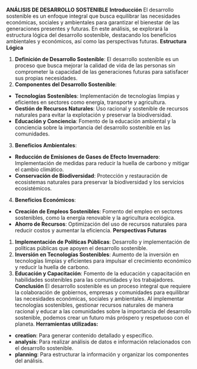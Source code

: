 **ANÁLISIS DE DESARROLLO SOSTENIBLE**
**Introducción**
El desarrollo sostenible es un enfoque integral que busca equilibrar las necesidades económicas, sociales y ambientales para garantizar el bienestar de las generaciones presentes y futuras. En este análisis, se explorará la estructura lógica del desarrollo sostenible, destacando los beneficios ambientales y económicos, así como las perspectivas futuras.
**Estructura Lógica**
1. **Definición de Desarrollo Sostenible**: El desarrollo sostenible es un proceso que busca mejorar la calidad de vida de las personas sin comprometer la capacidad de las generaciones futuras para satisfacer sus propias necesidades.
2. **Componentes del Desarrollo Sostenible**:
 * **Tecnologías Sostenibles**: Implementación de tecnologías limpias y eficientes en sectores como energía, transporte y agricultura.
 * **Gestión de Recursos Naturales**: Uso racional y sostenible de recursos naturales para evitar la explotación y preservar la biodiversidad.
 * **Educación y Conciencia**: Fomento de la educación ambiental y la conciencia sobre la importancia del desarrollo sostenible en las comunidades.
3. **Beneficios Ambientales**:
 * **Reducción de Emisiones de Gases de Efecto Invernadero**: Implementación de medidas para reducir la huella de carbono y mitigar el cambio climático.
 * **Conservación de Biodiversidad**: Protección y restauración de ecosistemas naturales para preservar la biodiversidad y los servicios ecosistémicos.
4. **Beneficios Económicos**:
 * **Creación de Empleos Sostenibles**: Fomento del empleo en sectores sostenibles, como la energía renovable y la agricultura ecológica.
 * **Ahorro de Recursos**: Optimización del uso de recursos naturales para reducir costos y aumentar la eficiencia.
**Perspectivas Futuras**
1. **Implementación de Políticas Públicas**: Desarrollo y implementación de políticas públicas que apoyen el desarrollo sostenible.
2. **Inversión en Tecnologías Sostenibles**: Aumento de la inversión en tecnologías limpias y eficientes para impulsar el crecimiento económico y reducir la huella de carbono.
3. **Educación y Capacitación**: Fomento de la educación y capacitación en habilidades sostenibles para las comunidades y los trabajadores.
**Conclusión**
El desarrollo sostenible es un proceso integral que requiere la colaboración de gobiernos, empresas y comunidades para equilibrar las necesidades económicas, sociales y ambientales. Al implementar tecnologías sostenibles, gestionar recursos naturales de manera racional y educar a las comunidades sobre la importancia del desarrollo sostenible, podemos crear un futuro más próspero y respetuoso con el planeta.
**Herramientas utilizadas:**
* **creation**: Para generar contenido detallado y específico.
* **analysis**: Para realizar análisis de datos e información relacionados con el desarrollo sostenible.
* **planning**: Para estructurar la información y organizar los componentes del análisis.